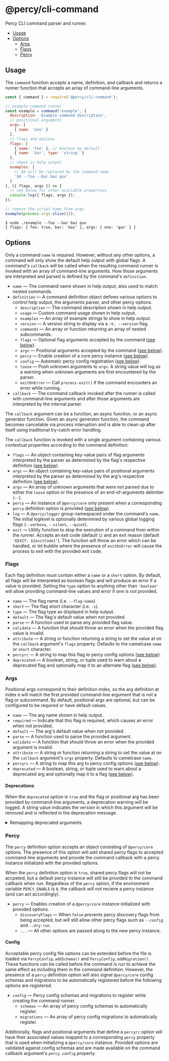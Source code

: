 # @percy/cli-command

Percy CLI command parser and runner.

- [Usage](#usage)
- [Options](#options)
  - [Args](#args)
  - [Flags](#flags)
  - [Percy](#percy)

## Usage

The `command` function accepts a name, definition, and callback and returns a runner function that
accepts an array of command-line arguments.

``` js
const { command } = require('@percy/cli-command');

// example command runner
const example = command('example', {
  description: 'Example command description',
  // positional arguments
  args: [
    { name: 'one' }
  ],
  // flags and options
  flags: [
    { name: 'foo' }, // boolean by default
    { name: 'bar', type: 'string' }
  ],
  // shows in help output
  examples: [
    // $0 will be replaced by the command name
    '$0 --foo --bar baz qux'
  ]
}, ({ flags, args }) => {
  // see below for other available properties
  console.log({ flags, args });
});

// remove the script name from argv
example(process.argv.slice(2));
```

``` shell
$ node ./example --foo --bar baz qux
{ flags: { foo: true, bar: 'baz' }, args: { one: 'qux' } }
```

## Options

Only a command `name` is required. However, without any other options, a command will only show the
default help output with global flags. A command's `callback` will be called when the resulting
command runner is invoked with an array of command-line arguments. How those arguments are
interpreted and parsed is defined by the command's `definition`.

- `name` — The command name shown in help output, also used to match nested commands.
- `definition` — A command definition object defines various options to control help output, the
  arguments parser, and other percy options.
  - `description` — The command description shown in help output.
  - `usage` — Custom command usage shown in help output.
  - `examples` — An array of example strings to show in help output.
  - `version` — A version string to display via a `-V, --version` flag.
  - `commands` — An array or function returning an array of nested subcommands.
  - `flags` — Optional flag arguments accepted by the command ([see below](#flags)).
  - `args` — Positional arguments accepted by the command ([see below](#args)).
  - `percy` — Enable creation of a core percy instance ([see below](#percy)).
  - `config` — Automatic percy config registration ([see below](#percy)).
  - `loose` — Push unknown arguments to `argv`. A string value will log as a warning when unknown
    arguments are first encountered by the parser.
  - `exitOnError` — Call `process.exit()` if the command encounters an error while running.
- `callback` — The command callback invoked after the runner is called with command-line arguments
  and after those arguments are interpreted by the internal parser.

The `callback` argument can be a function, an async function, or an async generator function. Given
an async generator function, the command becomes cancelable via process interuption and is able to
clean up after itself using traditional try-catch error handling.

The `callback` function is invoked with a single argument containing various contextual properties
according to the command definition:

- `flags` — An object containing key-value pairs of flag arguments interpreted by the parser as
  determined by the flag's respective definition ([see below](#flags)).
- `args` — An object containing key-value pairs of positional arguments interpreted by the parser as
  determined by the arg's respective definition ([see below](#args)).
- `argv` — An array of unknown arguments that were not parsed due to either the `loose` option or
  the presence of an end-of-arguments delimiter (`--`).
- `percy` — An instance of `@percy/core` only present when a corresponding `percy` definition option
  is provided ([see below](#percy)).
- `log` — A `@percy/logger` group namespaced under the command's `name`. The initial loglevel is
  optionally determined by various global logging flags (`--verbose`, `--silent`, `--quiet`).
- `exit` — Utility function to stop the execution of a command from within the runner. Accepts
  an exit code (default `1`) and an exit reason (default `'EEXIT: ${exitCode}'`). The function will
  throw an error which can be handled, or let bubble where the presence of `exitOnError` will cause
  the process to exit with the provided exit code.

### Flags

Each flag definition must contain either a `name` or a `short` option. By default, all flags will be
interpreted as boolean flags and will produce an error if a value is provided. Setting the `type`
option to anything other than `'boolean'` will allow providing command-line values and error if one
_is not_ provided.

- `name` — The flag name (i.e. `--flag-name`).
- `short` — The flag short character (i.e. `-s`).
- `type` — The flag type as displayed in help output.
- `default` — The flag's default value when not provided.
- `parse` — A function used to parse any provided flag value.
- `validate` — A function that should throw an error when the provided flag value is invalid.
- `attribute` — A string or function returning a string to set the value at on the `callback`
  argument's `flags` property. Defaults to the camelcase `name` or `short` character.
- `percyrc` — A string to map this flag to percy config options ([see below](#percy)).
- `deprecated` — A boolean, string, or tuple used to warn about a deprecated flag and optionally map
  it to an alternate flag ([see below](#deprecations)).

### Args

Positional args correspond to their definition index, so the arg definition at index `0` will match
the first provided command-line argument that is not a flag or subcommand. By default, positional
args are optional, but can be configured to be required or have default values.

- `name` — The arg name shown in help output.
- `required` — Indicate that this flag is required, which causes an error when not provided.
- `default` — The arg's default value when not provided.
- `parse` — A function used to parse the provided argument.
- `validate` — A function that should throw an error when the provided argument is invalid.
- `attribute` — A string or function returning a string to set the value at on the `callback`
  argument's `args` property. Defaults to camelcase `name`.
- `percyrc` — A string to map this arg to percy config options ([see below](#percy)).
- `deprecated` — A boolean, string, or tuple used to warn about a deprecated arg and optionally map
  it to a flag ([see below](#deprecations)).

#### Deprecations

When the `deprecated` option is `true` and the flag or positional arg has been provided by
command-line arguments, a deprecation warning will be logged. A string value indicates the version
in which this argument will be removed and is reflected in the deprecation message.

<details>
  <summary>Remapping deprecated arguments</summary><br>

When providing a tuple, the version is the first option of the tuple, while the second option can be
an alternate flag to use, or a recomendation message to display when the deprecation warning is
logged. Given an alternate flag, the value will be automatically mapped to the corresponding flag's
attribute name on the `callback` argument's `flags` property.

``` js
{ name: 'foo', deprecated: true }
// [percy] Warning: The '--foo' option will be removed in a future release.

{ name: 'foo', deprecated: 'v2.0.0' }
// [percy] Warning: The '--foo' option will be removed in v2.0.0.

{ name: 'foo', deprecated: ['v2.0.0', '--bar'] }
// [percy] Warning: The '--foo' option will be removed in v2.0.0. Use '--bar' instead.

{ name: 'foo', deprecated: ['v2.0.0', 'Use the config file option instead.'] }
// [percy] Warning: The '--foo' option will be removed in v2.0.0. Use the config file option instead.
```
</details>

### Percy

The `percy` definition option accepts an object consisting of `@percy/core` options. The presence of
this option will add shared percy flags to accepted command-line arguments and provide the command
callback with a percy instance initialized with the provided options.

When the `percy` definition option is `true`, shared percy flags will not be accpeted, but a default
percy instance will still be provided to the command callback when run. Regardless of the `percy`
option, if the environment variable `PERCY_ENABLE` is `0`, the callback _will not_ recieve a percy
instance (and can act accordingly).

- `percy` — Enables creation of a `@percy/core` instance initialized with provided options.
  - `discoveryFlags` — When `false` prevents percy discovery flags from being accepted, but will
    still allow other percy flags such as `--config` and `--dry-run`.
  - `...` — All other options are passed along to the new percy instance.

#### Config

Acceptable percy config file options can be extended before the file is loaded via
`PercyConfig.addSchema()` and `PercyConfig.addMigration()`. These functions can be called before the
command is run to achieve the same effect as including them in the command definition. However, the
presence of a `percy` definition option will also signal `@percy/core` config schemas and migrations
to be automatically registered before the following options are registered.

- `config` — Percy config schemas and migrations to register while creating the command runner.
  - `schemas` — An array of percy config schemas to automatically register.
  - `migrations` — An array of percy config migrations to automatically register.

Additionally, flags and positional arguments that define a `percyrc` option will have their
associated values mapped to a corresponding `percy` property that is used when initializing a
`@percy/core` instance. Provided options are validated against config schemas and are made available
on the command callback argument's `percy.config` property.
